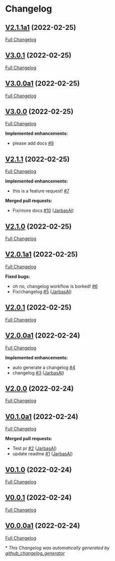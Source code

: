 # Changelog

## [V2.1.1a1](https://github.com/OpenVoiceOS/template-package-repo/tree/V2.1.1a1) (2022-02-25)

[Full Changelog](https://github.com/OpenVoiceOS/template-package-repo/compare/V3.0.1...V2.1.1a1)

## [V3.0.1](https://github.com/OpenVoiceOS/template-package-repo/tree/V3.0.1) (2022-02-25)

[Full Changelog](https://github.com/OpenVoiceOS/template-package-repo/compare/V3.0.0a1...V3.0.1)

## [V3.0.0a1](https://github.com/OpenVoiceOS/template-package-repo/tree/V3.0.0a1) (2022-02-25)

[Full Changelog](https://github.com/OpenVoiceOS/template-package-repo/compare/V3.0.0...V3.0.0a1)

## [V3.0.0](https://github.com/OpenVoiceOS/template-package-repo/tree/V3.0.0) (2022-02-25)

[Full Changelog](https://github.com/OpenVoiceOS/template-package-repo/compare/V2.1.1...V3.0.0)

**Implemented enhancements:**

- please add docs [\#9](https://github.com/OpenVoiceOS/template-package-repo/issues/9)

## [V2.1.1](https://github.com/OpenVoiceOS/template-package-repo/tree/V2.1.1) (2022-02-25)

[Full Changelog](https://github.com/OpenVoiceOS/template-package-repo/compare/V2.1.0...V2.1.1)

**Implemented enhancements:**

- this is a feature request! [\#7](https://github.com/OpenVoiceOS/template-package-repo/issues/7)

**Merged pull requests:**

- Fix/more docs [\#10](https://github.com/OpenVoiceOS/template-package-repo/pull/10) ([JarbasAl](https://github.com/JarbasAl))

## [V2.1.0](https://github.com/OpenVoiceOS/template-package-repo/tree/V2.1.0) (2022-02-25)

[Full Changelog](https://github.com/OpenVoiceOS/template-package-repo/compare/V2.0.1a1...V2.1.0)

## [V2.0.1a1](https://github.com/OpenVoiceOS/template-package-repo/tree/V2.0.1a1) (2022-02-25)

[Full Changelog](https://github.com/OpenVoiceOS/template-package-repo/compare/V2.0.1...V2.0.1a1)

**Fixed bugs:**

- oh no, changelog workflow is borked! [\#6](https://github.com/OpenVoiceOS/template-package-repo/issues/6)
- Fix/changelog [\#5](https://github.com/OpenVoiceOS/template-package-repo/pull/5) ([JarbasAl](https://github.com/JarbasAl))

## [V2.0.1](https://github.com/OpenVoiceOS/template-package-repo/tree/V2.0.1) (2022-02-25)

[Full Changelog](https://github.com/OpenVoiceOS/template-package-repo/compare/V2.0.0a1...V2.0.1)

## [V2.0.0a1](https://github.com/OpenVoiceOS/template-package-repo/tree/V2.0.0a1) (2022-02-24)

[Full Changelog](https://github.com/OpenVoiceOS/template-package-repo/compare/V2.0.0...V2.0.0a1)

**Implemented enhancements:**

- auto generate a changelog [\#4](https://github.com/OpenVoiceOS/template-package-repo/issues/4)
- changelog [\#3](https://github.com/OpenVoiceOS/template-package-repo/pull/3) ([JarbasAl](https://github.com/JarbasAl))

## [V2.0.0](https://github.com/OpenVoiceOS/template-package-repo/tree/V2.0.0) (2022-02-24)

[Full Changelog](https://github.com/OpenVoiceOS/template-package-repo/compare/V0.1.0a1...V2.0.0)

## [V0.1.0a1](https://github.com/OpenVoiceOS/template-package-repo/tree/V0.1.0a1) (2022-02-24)

[Full Changelog](https://github.com/OpenVoiceOS/template-package-repo/compare/V0.1.0...V0.1.0a1)

**Merged pull requests:**

- Test pr [\#2](https://github.com/OpenVoiceOS/template-package-repo/pull/2) ([JarbasAl](https://github.com/JarbasAl))
- update readme [\#1](https://github.com/OpenVoiceOS/template-package-repo/pull/1) ([JarbasAl](https://github.com/JarbasAl))

## [V0.1.0](https://github.com/OpenVoiceOS/template-package-repo/tree/V0.1.0) (2022-02-24)

[Full Changelog](https://github.com/OpenVoiceOS/template-package-repo/compare/V0.0.1...V0.1.0)

## [V0.0.1](https://github.com/OpenVoiceOS/template-package-repo/tree/V0.0.1) (2022-02-24)

[Full Changelog](https://github.com/OpenVoiceOS/template-package-repo/compare/V0.0.0a1...V0.0.1)

## [V0.0.0a1](https://github.com/OpenVoiceOS/template-package-repo/tree/V0.0.0a1) (2022-02-24)

[Full Changelog](https://github.com/OpenVoiceOS/template-package-repo/compare/2033a285f32e741ef7c57a65881e11aa162c3ffd...V0.0.0a1)



\* *This Changelog was automatically generated by [github_changelog_generator](https://github.com/github-changelog-generator/github-changelog-generator)*
